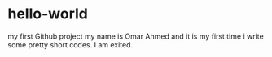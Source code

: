 # hello-world
my first Github project
my name is Omar Ahmed and it is my first time i write some pretty short codes. I am exited.
